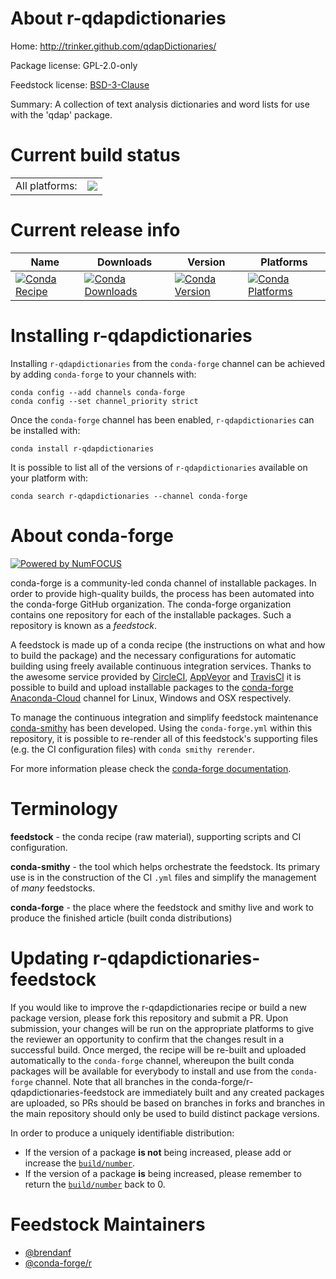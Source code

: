 About r-qdapdictionaries
========================

Home: http://trinker.github.com/qdapDictionaries/

Package license: GPL-2.0-only

Feedstock license: [BSD-3-Clause](https://github.com/conda-forge/r-qdapdictionaries-feedstock/blob/master/LICENSE.txt)

Summary: A collection of text analysis dictionaries and word lists for use with the 'qdap' package.

Current build status
====================


<table><tr><td>All platforms:</td>
    <td>
      <a href="https://dev.azure.com/conda-forge/feedstock-builds/_build/latest?definitionId=10771&branchName=master">
        <img src="https://dev.azure.com/conda-forge/feedstock-builds/_apis/build/status/r-qdapdictionaries-feedstock?branchName=master">
      </a>
    </td>
  </tr>
</table>

Current release info
====================

| Name | Downloads | Version | Platforms |
| --- | --- | --- | --- |
| [![Conda Recipe](https://img.shields.io/badge/recipe-r--qdapdictionaries-green.svg)](https://anaconda.org/conda-forge/r-qdapdictionaries) | [![Conda Downloads](https://img.shields.io/conda/dn/conda-forge/r-qdapdictionaries.svg)](https://anaconda.org/conda-forge/r-qdapdictionaries) | [![Conda Version](https://img.shields.io/conda/vn/conda-forge/r-qdapdictionaries.svg)](https://anaconda.org/conda-forge/r-qdapdictionaries) | [![Conda Platforms](https://img.shields.io/conda/pn/conda-forge/r-qdapdictionaries.svg)](https://anaconda.org/conda-forge/r-qdapdictionaries) |

Installing r-qdapdictionaries
=============================

Installing `r-qdapdictionaries` from the `conda-forge` channel can be achieved by adding `conda-forge` to your channels with:

```
conda config --add channels conda-forge
conda config --set channel_priority strict
```

Once the `conda-forge` channel has been enabled, `r-qdapdictionaries` can be installed with:

```
conda install r-qdapdictionaries
```

It is possible to list all of the versions of `r-qdapdictionaries` available on your platform with:

```
conda search r-qdapdictionaries --channel conda-forge
```


About conda-forge
=================

[![Powered by NumFOCUS](https://img.shields.io/badge/powered%20by-NumFOCUS-orange.svg?style=flat&colorA=E1523D&colorB=007D8A)](http://numfocus.org)

conda-forge is a community-led conda channel of installable packages.
In order to provide high-quality builds, the process has been automated into the
conda-forge GitHub organization. The conda-forge organization contains one repository
for each of the installable packages. Such a repository is known as a *feedstock*.

A feedstock is made up of a conda recipe (the instructions on what and how to build
the package) and the necessary configurations for automatic building using freely
available continuous integration services. Thanks to the awesome service provided by
[CircleCI](https://circleci.com/), [AppVeyor](https://www.appveyor.com/)
and [TravisCI](https://travis-ci.com/) it is possible to build and upload installable
packages to the [conda-forge](https://anaconda.org/conda-forge)
[Anaconda-Cloud](https://anaconda.org/) channel for Linux, Windows and OSX respectively.

To manage the continuous integration and simplify feedstock maintenance
[conda-smithy](https://github.com/conda-forge/conda-smithy) has been developed.
Using the ``conda-forge.yml`` within this repository, it is possible to re-render all of
this feedstock's supporting files (e.g. the CI configuration files) with ``conda smithy rerender``.

For more information please check the [conda-forge documentation](https://conda-forge.org/docs/).

Terminology
===========

**feedstock** - the conda recipe (raw material), supporting scripts and CI configuration.

**conda-smithy** - the tool which helps orchestrate the feedstock.
                   Its primary use is in the construction of the CI ``.yml`` files
                   and simplify the management of *many* feedstocks.

**conda-forge** - the place where the feedstock and smithy live and work to
                  produce the finished article (built conda distributions)


Updating r-qdapdictionaries-feedstock
=====================================

If you would like to improve the r-qdapdictionaries recipe or build a new
package version, please fork this repository and submit a PR. Upon submission,
your changes will be run on the appropriate platforms to give the reviewer an
opportunity to confirm that the changes result in a successful build. Once
merged, the recipe will be re-built and uploaded automatically to the
`conda-forge` channel, whereupon the built conda packages will be available for
everybody to install and use from the `conda-forge` channel.
Note that all branches in the conda-forge/r-qdapdictionaries-feedstock are
immediately built and any created packages are uploaded, so PRs should be based
on branches in forks and branches in the main repository should only be used to
build distinct package versions.

In order to produce a uniquely identifiable distribution:
 * If the version of a package **is not** being increased, please add or increase
   the [``build/number``](https://docs.conda.io/projects/conda-build/en/latest/resources/define-metadata.html#build-number-and-string).
 * If the version of a package **is** being increased, please remember to return
   the [``build/number``](https://docs.conda.io/projects/conda-build/en/latest/resources/define-metadata.html#build-number-and-string)
   back to 0.

Feedstock Maintainers
=====================

* [@brendanf](https://github.com/brendanf/)
* [@conda-forge/r](https://github.com/conda-forge/r/)

